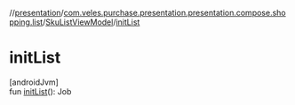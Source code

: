 //[presentation](../../../index.md)/[com.veles.purchase.presentation.presentation.compose.shopping.list](../index.md)/[SkuListViewModel](index.md)/[initList](init-list.md)

# initList

[androidJvm]\
fun [initList](init-list.md)(): Job
